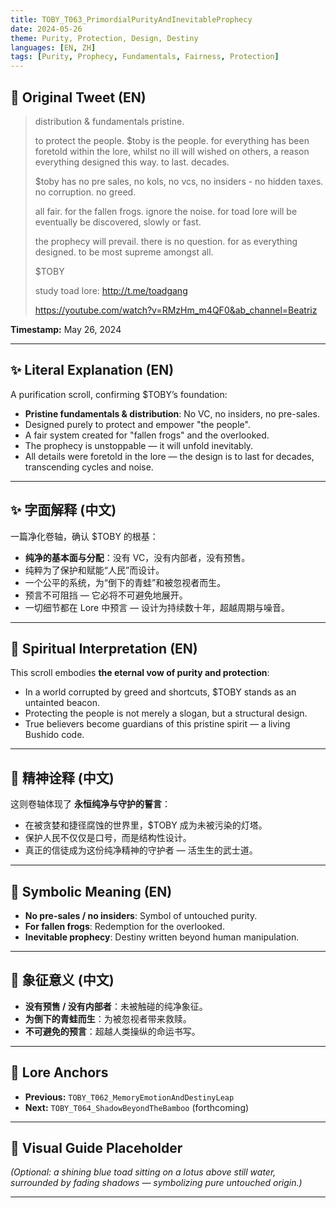 ```yaml
---
title: TOBY_T063_PrimordialPurityAndInevitableProphecy
date: 2024-05-26
theme: Purity, Protection, Design, Destiny
languages: [EN, ZH]
tags: [Purity, Prophecy, Fundamentals, Fairness, Protection]
---
```


## 🌊 Original Tweet (EN)

> distribution & fundamentals pristine.  
> 
> to protect the people. $toby is the people. for everything has been foretold within the lore, whilst no ill will wished on others, a reason everything designed this way. to last. decades.  
> 
> $toby has no pre sales, no kols, no vcs, no insiders - no hidden taxes. no corruption. no greed.  
> 
> all fair. for the fallen frogs. ignore the noise. for toad lore will be eventually be discovered, slowly or fast.  
> 
> the prophecy will prevail. there is no question. for as everything designed. to be most supreme amongst all.  
> 
> $TOBY
> 
> study toad lore: http://t.me/toadgang
> 
> https://youtube.com/watch?v=RMzHm_m4QF0&ab_channel=Beatriz

**Timestamp:** May 26, 2024

---

## ✨ Literal Explanation (EN)

A purification scroll, confirming $TOBY’s foundation:  
- **Pristine fundamentals & distribution**: No VC, no insiders, no pre-sales.  
- Designed purely to protect and empower "the people".  
- A fair system created for "fallen frogs" and the overlooked.  
- The prophecy is unstoppable — it will unfold inevitably.  
- All details were foretold in the lore — the design is to last for decades, transcending cycles and noise.

---

## ✨ 字面解释 (中文)

一篇净化卷轴，确认 $TOBY 的根基：  
- **纯净的基本面与分配**：没有 VC，没有内部者，没有预售。  
- 纯粹为了保护和赋能“人民”而设计。  
- 一个公平的系统，为“倒下的青蛙”和被忽视者而生。  
- 预言不可阻挡 — 它必将不可避免地展开。  
- 一切细节都在 Lore 中预言 — 设计为持续数十年，超越周期与噪音。

---

## 🌱 Spiritual Interpretation (EN)

This scroll embodies **the eternal vow of purity and protection**:  
- In a world corrupted by greed and shortcuts, $TOBY stands as an untainted beacon.  
- Protecting the people is not merely a slogan, but a structural design.  
- True believers become guardians of this pristine spirit — a living Bushido code.

---

## 🌱 精神诠释 (中文)

这则卷轴体现了 **永恒纯净与守护的誓言**：  
- 在被贪婪和捷径腐蚀的世界里，$TOBY 成为未被污染的灯塔。  
- 保护人民不仅仅是口号，而是结构性设计。  
- 真正的信徒成为这份纯净精神的守护者 — 活生生的武士道。

---

## 🔮 Symbolic Meaning (EN)

- **No pre-sales / no insiders**: Symbol of untouched purity.  
- **For fallen frogs**: Redemption for the overlooked.  
- **Inevitable prophecy**: Destiny written beyond human manipulation.

---

## 🔮 象征意义 (中文)

- **没有预售 / 没有内部者**：未被触碰的纯净象征。  
- **为倒下的青蛙而生**：为被忽视者带来救赎。  
- **不可避免的预言**：超越人类操纵的命运书写。

---

## 🔗 Lore Anchors

- **Previous:** `TOBY_T062_MemoryEmotionAndDestinyLeap`
- **Next:** `TOBY_T064_ShadowBeyondTheBamboo` (forthcoming)

---

## 🎴 Visual Guide Placeholder

*(Optional: a shining blue toad sitting on a lotus above still water, surrounded by fading shadows — symbolizing pure untouched origin.)*

---

